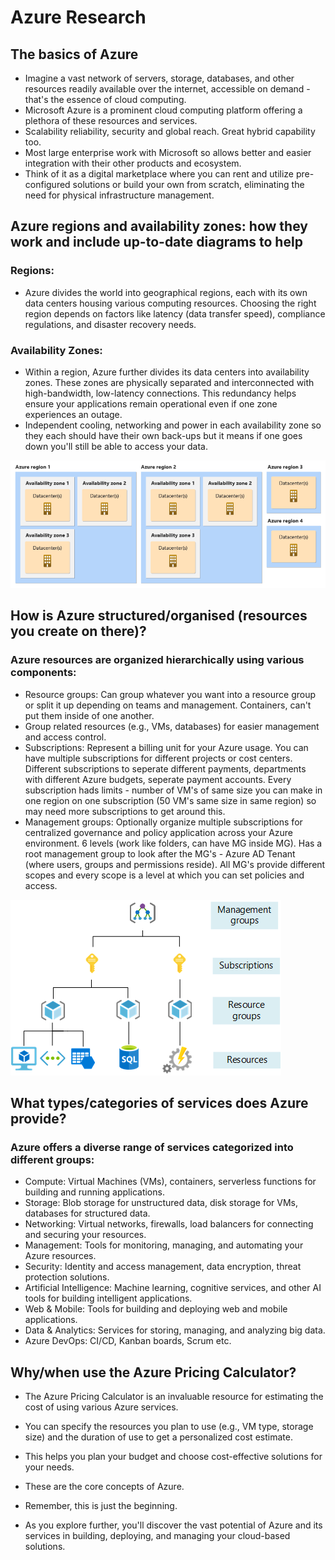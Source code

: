 # Azure Research

## The basics of Azure

- Imagine a vast network of servers, storage, databases, and other resources readily available over the internet, accessible on demand - that's the essence of cloud computing. 
- Microsoft Azure is a prominent cloud computing platform offering a plethora of these resources and services. 
- Scalability reliability, security and global reach. Great hybrid capability too.
- Most large enterprise work with Microsoft so allows better and easier integration with their other products and ecosystem.
- Think of it as a digital marketplace where you can rent and utilize pre-configured solutions or build your own from scratch, eliminating the need for physical infrastructure management.

## Azure regions and availability zones: how they work and include up-to-date diagrams to help

### Regions: 

- Azure divides the world into geographical regions, each with its own data centers housing various computing resources. Choosing the right region depends on factors like latency (data transfer speed), compliance regulations, and disaster recovery needs.

### Availability Zones: 

- Within a region, Azure further divides its data centers into availability zones. These zones are physically separated and interconnected with high-bandwidth, low-latency connections. This redundancy helps ensure your applications remain operational even if one zone experiences an outage.
- Independent cooling, networking and power in each availability zone so they each should have their own back-ups but it means if one goes down you'll still be able to access your data.

![alt text](images/regions-availability-zones.png)

## How is Azure structured/organised (resources you create on there)?

### Azure resources are organized hierarchically using various components:

- Resource groups: Can group whatever you want into a resource group or split it up depending on teams and management. Containers, can't put them inside of one another.
- Group related resources (e.g., VMs, databases) for easier management and access control.
- Subscriptions: Represent a billing unit for your Azure usage. You can have multiple subscriptions for different projects or cost centers. Different subscriptions to seperate different payments, departments with different Azure budgets, seperate payment accounts. Every subscription hads limits - number of VM's of same size you can make in one region on one subscription (50 VM's same size in same region) so may need more subscriptions to get around this.
- Management groups: Optionally organize multiple subscriptions for centralized governance and policy application across your Azure environment. 6 levels (work like folders, can have MG inside MG). Has a root management group to look after the MG's - Azure AD Tenant (where users, groups and permissions reside). All MG's provide different scopes and every scope is a level at which you can set policies and access.

![resource groups](images/resource-structure.png)

## What types/categories of services does Azure provide?

### Azure offers a diverse range of services categorized into different groups:

- Compute: Virtual Machines (VMs), containers, serverless functions for building and running applications.
- Storage: Blob storage for unstructured data, disk storage for VMs, databases for structured data.
- Networking: Virtual networks, firewalls, load balancers for connecting and securing your resources.
- Management: Tools for monitoring, managing, and automating your Azure resources.
- Security: Identity and access management, data encryption, threat protection solutions.
- Artificial Intelligence: Machine learning, cognitive services, and other AI tools for building intelligent applications.
- Web & Mobile: Tools for building and deploying web and mobile applications.
- Data & Analytics: Services for storing, managing, and analyzing big data.
- Azure DevOps: CI/CD, Kanban boards, Scrum etc.

## Why/when use the Azure Pricing Calculator?

- The Azure Pricing Calculator is an invaluable resource for estimating the cost of using various Azure services. 
- You can specify the resources you plan to use (e.g., VM type, storage size) and the duration of use to get a personalized cost estimate. 
- This helps you plan your budget and choose cost-effective solutions for your needs.

- These are the core concepts of Azure. 
- Remember, this is just the beginning. 
- As you explore further, you'll discover the vast potential of Azure and its services in building, deploying, and managing your cloud-based solutions.

<!-- "In the README.md, add + personalise the content with your own comments, "take-aways", things you've learnt. Supplement the content with extra research where you feel your understanding is weaker.
Understand the content so you are ready to be asked interview questions on the topic" -->